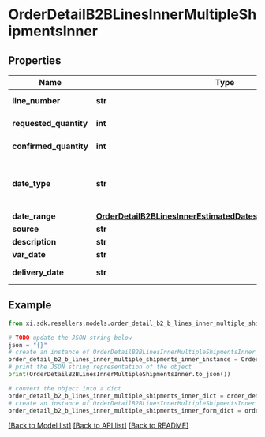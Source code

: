 # OrderDetailB2BLinesInnerMultipleShipmentsInner


## Properties

Name | Type | Description | Notes
------------ | ------------- | ------------- | -------------
**line_number** | **str** | Line number. | [optional] 
**requested_quantity** | **int** | Requested quantity. | [optional] 
**confirmed_quantity** | **int** | Confirmed quantity. | [optional] 
**date_type** | **str** | Date type. Example Single or multiple dates. | [optional] 
**date_range** | [**OrderDetailB2BLinesInnerEstimatedDatesInnerShipShipDateRange**](OrderDetailB2BLinesInnerEstimatedDatesInnerShipShipDateRange.md) |  | [optional] 
**source** | **str** | Source. | [optional] 
**description** | **str** | Description. | [optional] 
**var_date** | **str** | Date. | [optional] 
**delivery_date** | **str** | Delivery date. | [optional] 

## Example

```python
from xi.sdk.resellers.models.order_detail_b2_b_lines_inner_multiple_shipments_inner import OrderDetailB2BLinesInnerMultipleShipmentsInner

# TODO update the JSON string below
json = "{}"
# create an instance of OrderDetailB2BLinesInnerMultipleShipmentsInner from a JSON string
order_detail_b2_b_lines_inner_multiple_shipments_inner_instance = OrderDetailB2BLinesInnerMultipleShipmentsInner.from_json(json)
# print the JSON string representation of the object
print(OrderDetailB2BLinesInnerMultipleShipmentsInner.to_json())

# convert the object into a dict
order_detail_b2_b_lines_inner_multiple_shipments_inner_dict = order_detail_b2_b_lines_inner_multiple_shipments_inner_instance.to_dict()
# create an instance of OrderDetailB2BLinesInnerMultipleShipmentsInner from a dict
order_detail_b2_b_lines_inner_multiple_shipments_inner_form_dict = order_detail_b2_b_lines_inner_multiple_shipments_inner.from_dict(order_detail_b2_b_lines_inner_multiple_shipments_inner_dict)
```
[[Back to Model list]](../README.md#documentation-for-models) [[Back to API list]](../README.md#documentation-for-api-endpoints) [[Back to README]](../README.md)


